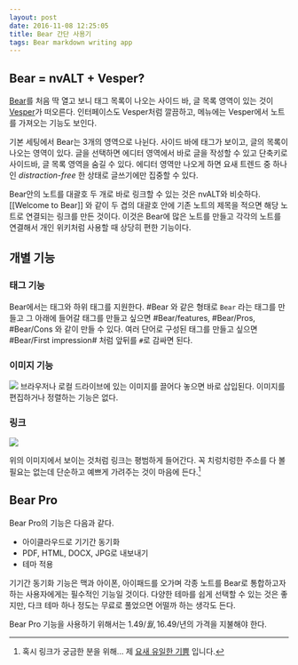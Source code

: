 ```yaml
---
layout: post
date: 2016-11-08 12:25:05
title: Bear 간단 사용기
tags: Bear markdown writing app
---
```


## Bear = nvALT + Vesper?
[Bear](https://itunes.apple.com/kr/app/bear-beautiful-writing-app/id1091189122?l=en&mt=12)를 처음 딱 열고 보니 태그 목록이 나오는 사이드 바, 글 목록 영역이 있는 것이 [Vesper](https://itunes.apple.com/kr/app/vesper/id655895325?mt=8)가 떠오른다. 인터페이스도 Vesper처럼 깔끔하고, 메뉴에는 Vesper에서 노트를 가져오는 기능도 보인다.

기본 세팅에서 Bear는 3개의 영역으로 나뉜다. 사이드 바에 태그가 보이고, 글의 목록이 나오는 영역이 있다. 글을 선택하면 에디터 영역에서 바로 글을 작성할 수 있고 단축키로 사이드바, 글 목록 영역을 숨길 수 있다. 에디터 영역만 나오게 하면 요새 트렌드 중 하나인 *distraction-free* 한 상태로 글쓰기에만 집중할 수 있다.

Bear안의 노트를 대괄호 두 개로 바로 링크할 수 있는 것은 nvALT와 비슷하다. [[Welcome to Bear]] 와 같이 두 겹의 대괄호 안에 기존 노트의 제목을 적으면 해당 노트로 연결되는 링크를 만든 것이다. 이것은 Bear에 많은 노트를 만들고 각각의 노트를 연결해서 개인 위키처럼 사용할 때 상당히 편한 기능이다.

## 개별 기능

### 태그 기능
Bear에서는 태그와 하위 태그를 지원한다. #Bear 와 같은 형태로 `Bear` 라는 태그를 만들고 그 아래에 들어갈 태그를 만들고 싶으면 #Bear/features, #Bear/Pros, #Bear/Cons 와 같이 만들 수 있다. 여러 단어로 구성된 태그를 만들고 싶으면 #Bear/First impression# 처럼 앞뒤를 `#`로 감싸면 된다.

### 이미지 기능
![](file:///Users/JF/Downloads/20161102000914_0.jpg)
브라우저나 로컬 드라이브에 있는 이미지를 끌어다 놓으면 바로 삽입된다. 이미지를 편집하거나 정렬하는 기능은 없다.

### 링크
![](http://dr.halryang.net/ZVJv+)

위의 이미지에서 보이는 것처럼 링크는 평범하게 들어간다. 꼭 치렁치렁한 주소를 다 볼 필요는 없는데 단순하고 예쁘게 가려주는 것이 마음에 든다.[^1]

## Bear Pro

Bear Pro의 기능은 다음과 같다.

- 아이클라우드로 기기간 동기화
- PDF, HTML, DOCX, JPG로 내보내기
- 테마 적용

기기간 동기화 기능은 맥과 아이폰, 아이패드를 오가며 각종 노트를 Bear로 통합하고자 하는 사용자에게는 필수적인 기능일 것이다. 다양한 테마를 쉽게 선택할 수 있는 것은 좋지만, 다크 테마 하나 정도는 무료로 풀었으면 어떨까 하는 생각도 든다.

Bear Pro 기능을 사용하기 위해서는 1.49$/월, 16.49$/년의 가격을 지불해야 한다.

[^1]: 혹시 링크가 궁금한 분을 위해... 제 [요새 유일한 기쁨](https://twitter.com/LFCKorea/status/795415919388278785/photo/1) 입니다.
